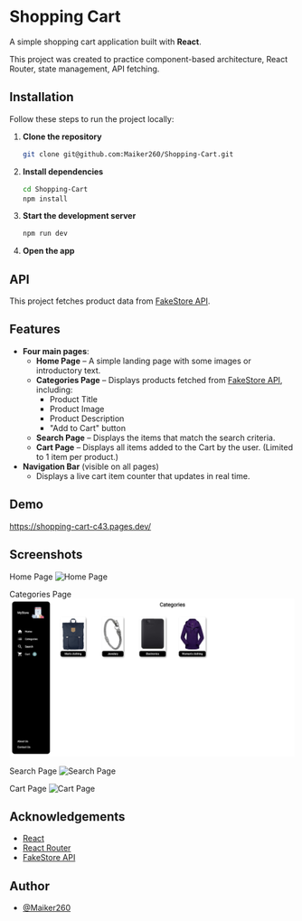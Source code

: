 
# Shopping Cart

A simple shopping cart application built with **React**.  

This project was created to practice component-based architecture, React Router, state management, API fetching.


## Installation

Follow these steps to run the project locally:

1. **Clone the repository**
   ```bash
   git clone git@github.com:Maiker260/Shopping-Cart.git
   ```

2. **Install dependencies**
   ```bash
   cd Shopping-Cart
   npm install
   ```

3. **Start the development server**
   ```bash
   npm run dev
   ```

4. **Open the app** 
    
## API

This project fetches product data from [FakeStore API](https://fakestoreapi.com/).


## Features

- **Four main pages**:
  - **Home Page** – A simple landing page with some images or introductory text.
  - **Categories Page** – Displays products fetched from [FakeStore API](https://fakestoreapi.com/), including:
    - Product Title
    - Product Image
    - Product Description
    - "Add to Cart" button
  - **Search Page** – Displays the items that match the search criteria.
  - **Cart Page** – Displays all items added to the Cart by the user. (Limited to 1 item per product.)
- **Navigation Bar** (visible on all pages)
  - Displays a live cart item counter that updates in real time.


## Demo

https://shopping-cart-c43.pages.dev/


## Screenshots

Home Page
![Home Page](public/screenshots/home.png)


Categories Page
![Shop Page](public/images/screenshots/categories.png)


Search Page
![Search Page](public/screenshots/search.png)


Cart Page
![Cart Page](public/screenshots/cart.png)


## Acknowledgements

- [React](https://react.dev/)
- [React Router](https://reactrouter.com/)
- [FakeStore API](https://fakestoreapi.com/)


## Author

- [@Maiker260](https://github.com/Maiker260)